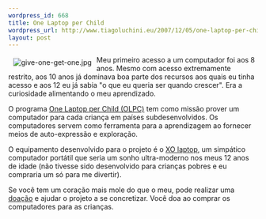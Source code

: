 ```yaml
--- 
wordpress_id: 668
title: One Laptop per Child
wordpress_url: http://www.tiagoluchini.eu/2007/12/05/one-laptop-per-child/
layout: post
---
```

<img src="http://www.tiagoluchini.eu/wp-content/uploads/2007/12/give-one-get-one.jpg" title="give-one-get-one.jpg" alt="give-one-get-one.jpg" align="left" hspace="10" vspace="5" />Meu primeiro acesso a um computador foi aos 8 anos. Mesmo com acesso extremamente restrito, aos 10 anos já dominava boa parte dos recursos aos quais eu tinha acesso e aos 12 eu já sabia "o que eu queria ser quando crescer". Era a curiosidade alimentando o meu aprendizado.

O programa <a href="http://laptopgiving.org/" target="_blank">One Laptop per Child (OLPC)</a> tem como missão prover um computador para cada criança em países subdesenvolvidos. Os computadores servem como ferramenta para a aprendizagem ao fornecer meios de auto-expressão e exploração.

O equipamento desenvolvido para o projeto é o <a href="http://laptopgiving.org/en/explore.php" target="_blank">XO laptop</a>, um simpático computador portátil que seria um sonho ultra-moderno nos meus 12 anos de idade (não tivesse sido desenvolvido para crianças pobres e eu compraria um só para me divertir).

Se você tem um coração mais mole do que o meu, pode realizar uma <a href="http://laptopgiving.org/en/ways-to-donate.php" target="_blank">doação</a> e ajudar o projeto a se concretizar. Você doa ao comprar os computadores para as crianças.
